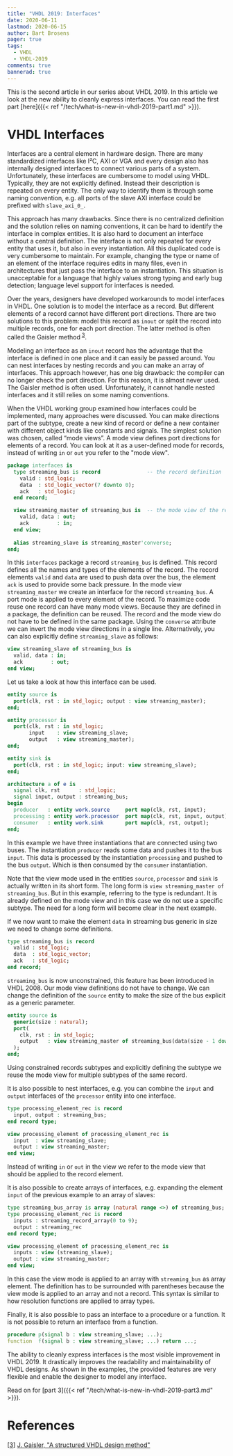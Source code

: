 ```yaml
---
title: "VHDL 2019: Interfaces"
date: 2020-06-11
lastmod: 2020-06-15
author: Bart Brosens
pager: true
tags:
  - VHDL
  - VHDL-2019
comments: true
bannerad: true
---
```


This is the second article in our series about VHDL 2019.
In this article we look at the new ability to cleanly express interfaces.
You can read the first part [here]({{< ref "/tech/what-is-new-in-vhdl-2019-part1.md" >}}).

# VHDL Interfaces

Interfaces are a central element in hardware design. There are many standardized interfaces like I²C, AXI or VGA
and every design also has internally designed interfaces to connect various parts of a system. Unfortunately, these
interfaces are cumbersome to model using VHDL. Typically, they are not explicitly defined. Instead their description
is repeated on every entity. The only way to identify them is through some naming convention, e.g. all ports of the
slave AXI interface could be prefixed with `slave_axi_0_`.

This approach has many drawbacks. Since there is no centralized definition and the solution relies on naming
conventions, it can be hard to identify the interface in complex entities. It is also hard to document an interface without
a central definition. The interface is not only repeated for every entity that uses it, but also in every instantiation. All
this duplicated code is very cumbersome to maintain. For example, changing the type or name of an
element of the interface requires edits in many files, even in architectures that just pass the interface to an
instantiation. This situation is unacceptable for a language that highly values strong typing and early bug detection;
language level support for interfaces is needed.

Over the years, designers have developed workarounds to model interfaces in VHDL. One solution is to model the
interface as a record. But different elements of a record cannot have different port directions. There are two solutions
to this problem: model this record as `inout` or split the record into multiple records, one for each port direction. The
latter method is often called the Gaisler method<sup id="bref3"> [3](#ref3)</sup>.

Modeling an interface as an `inout` record has the advantage that the interface is defined in one place and it can
easily be passed around. You can nest interfaces by nesting records and you can make an array of interfaces. This
approach however, has one big drawback: the compiler can no longer check the port direction. For this reason, it is
almost never used. The Gaisler method is often used. Unfortunately, it cannot handle nested interfaces and it still relies
on some naming conventions.

When the VHDL working group examined how interfaces could be implemented, many approaches were discussed. You can make
directions part of the subtype, create a new kind of record or define a new container with different object kinds like
constants and signals. The simplest solution was chosen, called “mode views”. A mode view
defines port directions for elements of a record. You can look at it as a user-defined mode for records, instead of
writing `in` or `out` you refer to the "mode view".

```vhdl
package interfaces is
  type streaming_bus is record               -- the record definition
    valid : std_logic;
    data  : std_logic_vector(7 downto 0);
    ack   : std_logic;
  end record;

  view streaming_master of streaming_bus is  -- the mode view of the record
    valid, data : out;
    ack         : in;
  end view;
  
  alias streaming_slave is streaming_master'converse;
end;
```

In this `interfaces` package a record `streaming_bus` is defined. This record defines all the names and types of the
elements of the record. The record elements `valid` and `data` are used to push data over the bus, the element `ack`
is used to provide some back pressure. In the mode view `streaming_master` we create an interface for the record
`streaming_bus`. A port mode is applied to every element of the record. To maximize code reuse one record can have
many mode views. Because they are defined in a package, the definition can be reused. The record and the mode view
do not have to be defined in the same package. Using the `converse` attribute we can invert the mode view directions
in a single line. Alternatively, you can also explicitly define `streaming_slave` as follows:

```vhdl
view streaming_slave of streaming_bus is
  valid, data : in;
  ack         : out;
end view;
```

Let us take a look at how this interface can be used.

```vhdl
entity source is
  port(clk, rst : in std_logic; output : view streaming_master);
end;

entity processor is
  port(clk, rst : in std_logic;
       input    : view streaming_slave;
       output   : view streaming_master);
end;

entity sink is
  port(clk, rst : in std_logic; input: view streaming_slave);
end;

architecture a of e is
  signal clk, rst      : std_logic;
  signal input, output : streaming_bus;
begin
  producer   : entity work.source     port map(clk, rst, input);
  processing : entity work.processor  port map(clk, rst, input, output);
  consumer   : entity work.sink       port map(clk, rst, output);
end;
```

In this example we have three instantiations that are connected using two buses. The instantiation `producer` reads
some data and pushes it to the bus `input`. This data is processed by the instantiation `processing` and pushed to the
bus `output`. Which is then consumed by the `consumer` instantiation.

Note that the view mode used in the entities `source`, `processor` and `sink` is actually written in its short form.
The long form is ```view streaming_master of streaming_bus```. But in this example, referring to the type is
redundant. It is already defined on the mode view and in this case we do not use a specific subtype. The need for a
long form will become clear in the next example.

If we now want to make the element `data` in streaming bus generic in size we need to change some definitions.

```vhdl
type streaming_bus is record
  valid : std_logic;
  data  : std_logic_vector;
  ack   : std_logic;
end record;
```

`streaming_bus` is now unconstrained, this feature has been introduced in VHDL 2008. Our mode view definitions
do not have to change. We can change the definition of the `source` entity to make the size of the bus explicit as a
generic parameter.

```vhdl
entity source is
  generic(size : natural);
  port(
    clk, rst : in std_logic;
    output   : view streaming_master of streaming_bus(data(size - 1 downto 0))
  );
end;
```

Using constrained records subtypes and explicitly defining the subtype we reuse the mode view for multiple subtypes
of the same record.

It is also possible to nest interfaces, e.g. you can combine the `input` and `output` interfaces of the `processor`
entity into one interface.

```vhdl
type processing_element_rec is record
  input, output : streaming_bus;
end record type;

view processing_element of processing_element_rec is
  input  : view streaming_slave;
  output : view streaming_master;
end view;
```

Instead of writing `in` or `out` in the view we refer to the mode view that should be applied to the record element.

It is also possible to create arrays of interfaces, e.g. expanding the element `input` of the previous example to an
array of slaves:

```vhdl
type streaming_bus_array is array (natural range <>) of streaming_bus;
type processing_element_rec is record
  inputs : streaming_record_array(0 to 9);
  output : streaming_rec
end record type;

view processing_element of processing_element_rec is
  inputs : view (streaming_slave);
  output : view streaming_master;
end view;
```

In this case the view mode is applied to an array with `streaming_bus` as array element. The definition has to be
surrounded with parentheses because the view mode is applied to an array and not a record. This syntax is similar to
how resolution functions are applied to array types.

Finally, it is also possible to pass an interface to a procedure or a function. It is not possible to return an interface
from a function.

```vhdl
procedure p(signal b : view streaming_slave; ...);
function  f(signal b : view streaming_slave; ...) return ...;
```

The ability to cleanly express interfaces is the most visible improvement in VHDL 2019. It drastically improves the
readability and maintainability of VHDL designs. As shown in the examples, the provided features are very flexible
and enable the designer to model any interface.

Read on for [part 3]({{< ref "/tech/what-is-new-in-vhdl-2019-part3.md" >}}).

# References

<a name="ref3"></a>[<a href="#bref3">3</a>] [J. Gaisler, "A structured VHDL design method"](http://www.gaisler.com/doc/vhdl2proc.pdf)  
